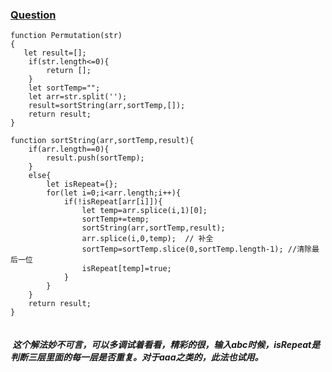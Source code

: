 ### [Question](https://www.nowcoder.com/practice/fe6b651b66ae47d7acce78ffdd9a96c7?tpId=13&tqId=11180&tPage=2&rp=2&ru=/ta/coding-interviews&qru=/ta/coding-interviews/question-ranking)

```
function Permutation(str)
{
   let result=[];
    if(str.length<=0){
        return [];
    }
    let sortTemp="";
    let arr=str.split('');
    result=sortString(arr,sortTemp,[]);
    return result;
}

function sortString(arr,sortTemp,result){
    if(arr.length==0){
        result.push(sortTemp);
    }
    else{
        let isRepeat={};
        for(let i=0;i<arr.length;i++){
            if(!isRepeat[arr[i]]){
                let temp=arr.splice(i,1)[0];
                sortTemp+=temp;
                sortString(arr,sortTemp,result);
                arr.splice(i,0,temp);  // 补全
                sortTemp=sortTemp.slice(0,sortTemp.length-1); //清除最后一位
                isRepeat[temp]=true;
            }
        }
    }
    return result;
}
                
```
#####  这个解法妙不可言，可以多调试着看看，精彩的很，输入abc时候，isRepeat是判断三层里面的每一层是否重复。对于aaa之类的，此法也试用。
